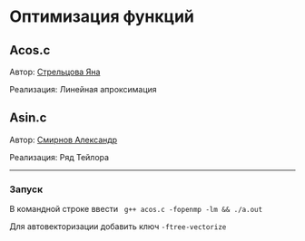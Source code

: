 # Оптимизация функций

## Acos.c

Автор: [Стрельцова Яна](https://github.com/streltsova-yana)

Реализация: Линейная апроксимация


## Asin.c

Автор: [Смирнов Александр](https://github.com/WerWebWer)

Реализация: Ряд Тейлора

---

### Запуск

В командной строке ввести ` g++ acos.c -fopenmp -lm && ./a.out`

Для автовекторизации добавить ключ `-ftree-vectorize`
